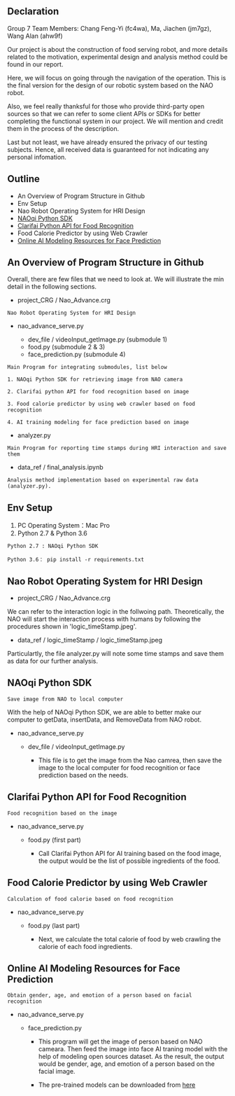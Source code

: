 ## Declaration
Group 7
Team Members: Chang Feng-Yi (fc4wa), Ma, Jiachen (jm7gz), Wang Alan (ahw9f)

Our project is about the construction of food serving robot, and more details related to the motivation, experimental design and analysis method could be found in our report. 

Here, we will focus on going through the navigation of the operation. This is the final version for the design of our robotic system based on the NAO robot. 


Also, we feel really thanksful for those who provide third-party open sources so that we can refer to some client APIs or SDKs for better completing the functional system in our project. We will mention and credit them in the process of the description.

Last but not least, we have already ensured the privacy of our testing subjects. Hence, all received data is guaranteed for not indicating any personal infomation.   

## Outline
* An Overview of Program Structure in Github
* Env Setup 
* Nao Robot Operating System for HRI Design
* [NAOqi Python SDK](http://doc.aldebaran.com/2-8/dev/python/install_guide.html#python-install-guide)
* [Clarifai Python API for Food Recognition](https://github.com/Clarifai/clarifai-python)
* Food Calorie Predictor by using Web Crawler
* [Online AI Modeling Resources for Face Prediction](https://towardsdatascience.com/real-time-age-gender-and-emotion-prediction-from-webcam-with-keras-and-opencv-bde6220d60a)

## An Overview of Program Structure in Github
Overall, there are few files that we need to look at. We will illustrate the min detail in the following sections.

* project_CRG / Nao_Advance.crg
```
Nao Robot Operating System for HRI Design
```
* nao_advance_serve.py 
    
    *  dev_file / videoInput_getImage.py (submodule 1)
    *  food.py (submodule 2 & 3)
    *  face_prediction.py (submodule 4)
```
Main Program for integrating submodules, list below

1. NAOqi Python SDK for retrieving image from NAO camera

2. Clarifai python API for food recognition based on image

3. Food calorie predictor by using web crawler based on food recognition

4. AI training modeling for face prediction based on image
```
* analyzer.py
```
Main Program for reporting time stamps during HRI interaction and save them
```
* data_ref / final_analysis.ipynb
```
Analysis method implementation based on experimental raw data (analyzer.py).
```

## Env Setup
1. PC Operating System：Mac Pro
2. Python 2.7 & Python 3.6
```
Python 2.7 : NAOqi Python SDK 

Python 3.6： pip install -r requirements.txt
```

## Nao Robot Operating System for HRI Design
* project_CRG / Nao_Advance.crg

We can refer to the interaction logic in the follwoing path. Theoretically, the NAO will start the interaction process with humans by following the procedures shown in 'logic_timeStamp.jpeg'. 

* data_ref / logic_timeStamp / logic_timeStamp.jpeg


Particulartly, the file  analyzer.py will note some time stamps and save them as data for our further analysis.


## NAOqi Python SDK
```
Save image from NAO to local computer
```
With the help of NAOqi Python SDK, we are able to better make our computer to getData, insertData, and RemoveData from NAO robot. 
* nao_advance_serve.py
    * dev_file / videoInput_getImage.py
    
        * This file is to get the image from the Nao camrea, then save the image to the local computer for food recognition or face prediction based on the needs.

## Clarifai Python API for Food Recognition
```
Food recognition based on the image
```
* nao_advance_serve.py
    * food.py (first part)

        * Call Clarifai Python API for AI training based on the food image, the output would be the list of possible ingredients of the food.

## Food Calorie Predictor by using Web Crawler
```
Calculation of food calorie based on food recognition
```
* nao_advance_serve.py
    * food.py (last part)

        * Next, we calculate the total calorie of food by  web crawling the calorie of each food ingredients.


## Online AI Modeling Resources for Face Prediction
```
Obtain gender, age, and emotion of a person based on facial recognition
```
* nao_advance_serve.py

    * face_prediction.py 

        * This program will get the image of person based on NAO cameara. Then feed the image into face AI traning model with the help of modeling open sources dataset. As the result, the output would be gender, age, and emotion of a person based on the facial image.

        * The pre-trained models can be downloaded from [here](https://drive.google.com/file/d/1NvushEV_jqOcjT2zDv0CmUX-XJXJ7Epy/view)
